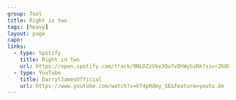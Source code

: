 ```yaml
---
group: Tool
title: Right in two
tags: [heavy]
layout: page
capo: 
links: 
  - type: Spotify
    title: Right in two
    url: https://open.spotify.com/track/0NLDZzVke3Qu7vDhWyGzRk?si=rZKOFXGeQxml3vivKqFU8A
  - type: YouTube
    title: DarrylJamesOfficial
    url: https://www.youtube.com/watch?v=kT4pRdmy_SE&feature=youtu.be
---
```



